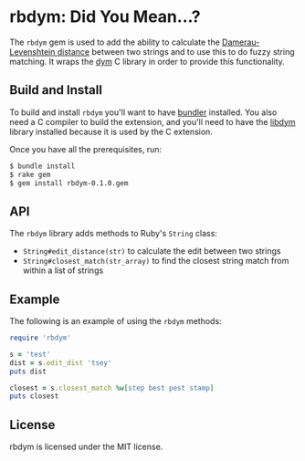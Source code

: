 # rbdym: Did You Mean...?

The `rbdym` gem is used to add the ability to calculate the
[Damerau-Levenshtein distance](https://en.wikipedia.org/wiki/Damerau%E2%80%93Levenshtein_distance)
between two strings and to use this to do fuzzy string matching. It wraps the
[dym](https://github.com/dwjackson/dym) C library in order to provide this
functionality.

## Build and Install

To build and install `rbdym` you'll want to have [bundler](https://bundler.io/)
installed. You also need a C compiler to build the extension, and you'll need
to have the [libdym](https://github.com/dwjackson/dym) library installed
because it is used by the C extension.

Once you have all the prerequisites, run:

```sh
$ bundle install
$ rake gem
$ gem install rbdym-0.1.0.gem
``` 

## API

The `rbdym` library adds methods to Ruby's `String` class:

* `String#edit_distance(str)` to calculate the edit between two strings
* `String#closest_match(str_array)` to find the closest string match from within a list of strings

## Example

The following is an example of using the `rbdym` methods:

```rb
require 'rbdym'

s = 'test'
dist = s.edit_dist 'tsey'
puts dist

closest = s.closest_match %w[step best pest stamp]
puts closest
```

## License

rbdym is licensed under the MIT license.
